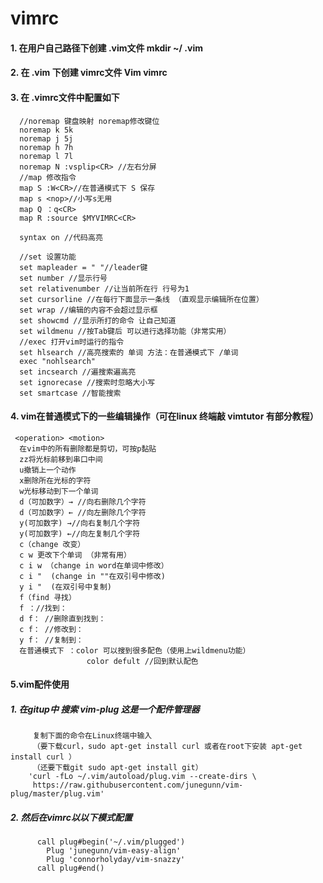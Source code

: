 # vimrc
#### 1. 在用户自己路径下创建 .vim文件 mkdir ~/ .vim 
#### 2. 在 .vim 下创建 vimrc文件 Vim vimrc 
#### 3. 在 .vimrc文件中配置如下 

      //noremap 键盘映射 noremap修改键位
      noremap k 5k
      noremap j 5j
      noremap h 7h
      noremap l 7l
      noremap N :vsplip<CR> //左右分屏
      //map 修改指令
      map S :W<CR>//在普通模式下 S 保存
      map s <nop>//小写s无用
      map Q ：q<CR>
      map R :source $MYVIMRC<CR>
      
      syntax on //代码高亮
      
      //set 设置功能
      set mapleader = " "//leader键
      set number //显示行号
      set relativenumber //让当前所在行 行号为1
      set cursorline //在每行下面显示一条线 （直观显示编辑所在位置）
      set wrap //编辑的内容不会超过显示框
      set showcmd //显示所打的命令 让自己知道
      set wildmenu //按Tab键后 可以进行选择功能（非常实用）
      //exec 打开vim时运行的指令
      set hlsearch //高亮搜索的 单词 方法：在普通模式下 /单词
      exec "nohlsearch"
      set incsearch //遍搜索遍高亮
      set ignorecase //搜索时忽略大小写
      set smartcase //智能搜索
      
#### 4. vim在普通模式下的一些编辑操作（可在linux 终端敲 vimtutor 有部分教程）
     <operation> <motion>
      在vim中的所有删除都是剪切，可按p黏贴
      zz将光标前移到串口中间
      u撤销上一个动作
      x删除所在光标的字符
      w光标移动到下一个单词
      d（可加数字）→ //向右删除几个字符
      d（可加数字）← //向左删除几个字符
      y(可加数字) →//向右复制几个字符
      y(可加数字) ←//向左复制几个字符
      c（change 改变）
      c w 更改下个单词 （非常有用）
      c i w （change in word在单词中修改）
      c i "  (change in ""在双引号中修改)
      y i "  (在双引号中复制)
      f（find 寻找）
      f ：//找到：
      d f： //删除直到找到：
      c f： //修改到：
      y f： //复制到：
      在普通模式下 ：color 可以搜到很多配色（使用上wildmenu功能）
                     color defult //回到默认配色
#### 5.vim配件使用
##### 1. 在gitup中 搜索 vim-plug 这是一个配件管理器
         复制下面的命令在Linux终端中输入
         （要下载curl，sudo apt-get install curl 或者在root下安装 apt-get install curl ）
         （还要下载git sudo apt-get install git）
        'curl -fLo ~/.vim/autoload/plug.vim --create-dirs \
         https://raw.githubusercontent.com/junegunn/vim-plug/master/plug.vim'        
##### 2. 然后在vimrc以以下模式配置
          call plug#begin('~/.vim/plugged')    
            Plug 'junegunn/vim-easy-align'
            Plug 'connorholyday/vim-snazzy'
          call plug#end()
       
       
       
       
       
       
       
       
       
      
      
      
